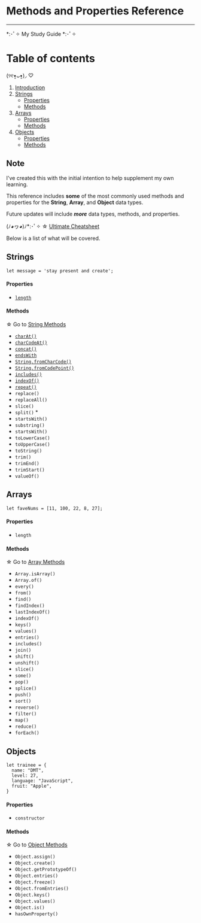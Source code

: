 # Methods and Properties Reference

---

*:･ﾟ✧ My Study Guide *:･ﾟ✧

# Table of contents

(୨୧•͈ᴗ•͈)◞ ♡
1. [Introduction](#introduction)
2. [Strings](#strings)
    - [Properties](#sproperties)
    - [Methods](#smethods)
3. [Arrays](#arrays)
    - [Properties](#aproperties)
    - [Methods](#amethods)
3. [Objects](#objects)
    - [Properties](#oproperties)
    - [Methods](#omethods)

## Note <a name="introduction"></a>

I've created this with the initial intention to help supplement my own learning. 

This reference includes **some** of the most commonly
 used methods and properties for the
 **String**, **Array**, and **Object** data types.
 
 Future updates will include ***more*** data types, methods, and properties. 

(ﾉ◕ヮ◕)ﾉ*:･ﾟ✧ ☆ [Ultimate Cheatsheet](/str-arr-obj.md)


Below is a list of what will be covered.

## Strings <a name="strings"></a>


```
let message = 'stay present and create';
```

#### Properties <a name="sproperties"></a>

- [`length`](/string/string-length.md)

#### Methods <a name="smethods"></a>

☆ Go to [String Methods](/string/string-methods.md)

- [`charAt()`](/string/str-char-at.md)
- [`charCodeAt()`](/string/str-char-code.md)
- [`concat()`](/string/str-concat.md)
- [`endsWith`](/string/str-ends-with.md)
- [`String.fromCharCode()`](/string/str-char-code.md)
- [`String.fromCodePoint()`](/string/str-from-code.md)
- [`includes()`](/string/str-includes.md) 
- [`indexOf()`](/string/str-index-of.md) 
- [`repeat()`](/string/str-repeat.md) 
- `replace()` 
- `replaceAll()` 
- `slice()` 
- `split()` *
- `startsWith()` 
- `substring()` 
- `startsWith()`
- `toLowerCase()`
- `toUpperCase()`
- `toString()` 
- `trim()` 
- `trimEnd()`
- `trimStart()`
- `valueOf()` 

## Arrays <a name="arrays"></a>

```
let faveNums = [11, 100, 22, 8, 27];
```

#### Properties <a name="aproperties"></a>

- `length`

#### Methods <a name="amethods"></a>

☆ Go to [Array Methods](/array/array-methods.md)

- `Array.isArray()`
- `Array.of()`
- `every()`
- `from()`
- `find()`
- `findIndex()`
- `lastIndexOf()`
- `indexOf()`
- `keys()`
- `values()`
- `entries()`
- `includes()`
- `join()`
- `shift()`
- `unshift()`
- `slice()`
- `some()`
- `pop()`
- `splice()`
- `push()`
- `sort()`
- `reverse()`
- `filter()`
- `map()`
- `reduce()`
- `forEach()`

## Objects <a name="objects"></a>

```
let trainee = {
  name: "DMT",
  level: 27,
  language: "JavaScript",
  fruit: "Apple",
}
```

#### Properties <a name="oproperties"></a>

- `constructor`

#### Methods <a name="omethods"></a>

☆ Go to [Object Methods](/object/object-methods.md)

- `Object.assign()`
- `Object.create()`
- `Object.getPrototypeOf()`
- `Object.entries()`
- `Object.freeze()`
- `Object.fromEntries()`
- `Object.keys()`
- `Object.values()`
- `Object.is()`
- `hasOwnProperty()`
